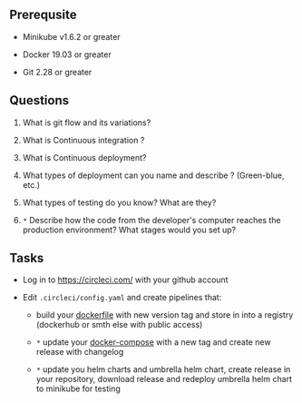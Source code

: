 ## Prerequsite

* Minikube v1.6.2 or greater

* Docker 19.03 or greater

* Git 2.28 or greater

## Questions

1. What is git flow and its variations?

2. What is Continuous integration ?

3. What is Continuous deployment?

4. What types of deployment can you name and describe ? (Green-blue, etc.)

5. What types of testing do you know? What are they?

6. `*` Describe how the code from the developer's computer reaches the production environment? What stages would you set up?


## Tasks

* Log in to https://circleci.com/ with your github account 

* Edit `.circleci/config.yaml` and create pipelines that:
    * build your [dockerfile](../02%20-%20dockerfile/Dockerfile) with new version tag and store in into a registry (dockerhub or smth else with public access)

    *  `*` update your [docker-compose](../03%20-%20docker-compose/example/docker-compose.yaml) with a new tag and create new release with changelog

    *  `*` update you helm charts and umbrella helm chart, create release in your repository, download release and redeploy umbrella helm chart to minikube for testing
